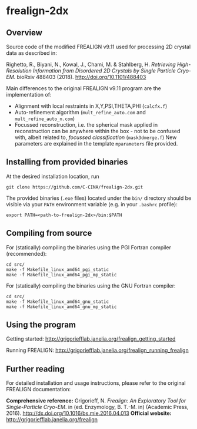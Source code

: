 # frealign-2dx
## Overview
Source code of the modified FREALIGN v9.11 used for processing 2D crystal data as described in:

Righetto, R., Biyani, N., Kowal, J., Chami, M. & Stahlberg, H. _Retrieving High-Resolution Information from Disordered 2D Crystals by Single Particle Cryo-EM_. bioRxiv 488403 (2018). http://doi.org/10.1101/488403

Main differences to the original FREALIGN v9.11 program are the implementation of:

* Alignment with local restraints in X,Y,PSI,THETA,PHI (```calcfx.f```)
* Auto-refinement algorithm (```mult_refine_auto.com``` and ```mult_refine_auto_n.com```)
* Focussed reconstruction, i.e. the spherical mask applied in reconstruction can be anywhere within the box - not to be confused with, albeit related to, _focussed classification_ (```mask3dmerge.f```) 
New parameters are explained in the template ```mparameters``` file provided.

## Installing from provided binaries
At the desired installation location, run
```
git clone https://github.com/C-CINA/frealign-2dx.git
```
The provided binaries (```.exe``` files) located under the ```bin/``` directory should be visible via your ```PATH``` environment variable (e.g. in your ```.bashrc``` profile):
```
export PATH=<path-to-frealign-2dx>/bin:$PATH
```

## Compiling from source
For (statically) compiling the binaries using the PGI Fortran compiler (recommended):
```
cd src/
make -f Makefile_linux_amd64_pgi_static
make -f Makefile_linux_amd64_pgi_mp_static
```

For (statically) compiling the binaries using the GNU Fortran compiler:
```
cd src/
make -f Makefile_linux_amd64_gnu_static
make -f Makefile_linux_amd64_gnu_mp_static
```
## Using the program

Getting started: http://grigoriefflab.janelia.org/frealign_getting_started

Running FREALIGN: http://grigoriefflab.janelia.org/frealign_running_frealign

## Further reading
For detailed installation and usage instructions, please refer to the original FREALIGN documentation:

**Comprehensive reference:**
Grigorieff, N. _Frealign: An Exploratory Tool for Single-Particle Cryo-EM_. in (ed. Enzymology, B. T.-M. in) (Academic Press, 2016). http://dx.doi.org/10.1016/bs.mie.2016.04.013
**Official website:**
http://grigoriefflab.janelia.org/frealign
